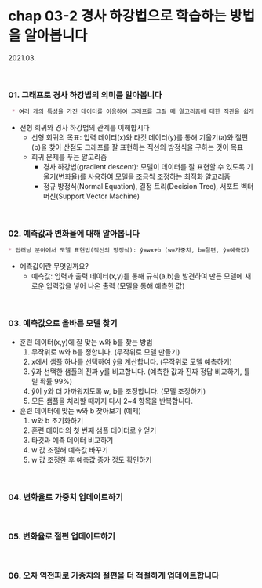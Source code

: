 # chap 03-2 경사 하강법으로 학습하는 방법을 알아봅니다

2021.03.

<br>

### 01. 그래프로 경사 하강법의 의미를 알아봅니다

```markdown
 * 여러 개의 특성을 가진 데이터를 이용하여 그래프를 그릴 때 알고리즘에 대한 직관을 쉽게 얻고 낮은 차원에서 얻은 직관은 높은 차원으로 확장될 수 있으므로 입력 데이터의 특성 1개를 골라 시각화하는 경우가 많음
```

* 선형 회귀와 경사 하강법의 관계를 이해합시다
  * 선형 회귀의 목표: 입력 데이터(x)와 타깃 데이터(y)를 통해 기울기(a)와 절편(b)을 찾아 산점도 그래프를 잘 표현하는 직선의 방정식을 구하는 것이 목표
  * 회귀 문제를 푸는 알고리즘
    * 경사 하강법(gradient descent): 모델이 데이터를 잘 표현할 수 있도록 기울기(변화율)를 사용하여 모델을 조금씩 조정하는 최적화 알고리즘
    * 정규 방정식(Normal Equation), 결정 트리(Decision Tree), 서포트 벡터 머신(Support Vector Machine)

<br>

### 02. 예측값과 변화율에 대해 알아봅니다

```markdown
* 딥러닝 분야에서 모델 표현법(직선의 방정식): ŷ=wx+b (w=가중치, b=절편, ŷ=예측값)
```

* 예측값이란 무엇일까요?
  * 예측값: 입력과 출력 데이터(x,y)를 통해 규칙(a,b)을 발견하여 만든 모델에 새로운 입력값을 넣어 나온 출력 (모델을 통해 예측한 값)

<br>

### 03. 예측값으로 올바른 모델 찾기

* 훈련 데이터(x,y)에 잘 맞는 w와 b를 찾는 방법
  1. 무작위로 w와 b를 정합니다. (무작위로 모델 만들기)
  2. x에서 샘플 하나를 선택하여  ŷ을 계산합니다. (무작위로 모델 예측하기)
  3.  ŷ과 선택한 샘플의 진짜 y를 비교합니다. (예측한 값과 진짜 정답 비교하기, 틀릴 확률 99%)
  4.  ŷ이 y와 더 가까워지도록 w, b를 조정합니다. (모델 조정하기)
  5. 모든 샘플을 처리할 때까지 다시 2~4 항목을 반복합니다.
* 훈련 데이터에 맞는 w와 b 찾아보기 (예제)
  1. w와 b 초기화하기
  2. 훈련 데이터의 첫 번째 샘플 데이터로  ŷ 얻기
  3. 타깃과 예측 데이터 비교하기
  4. w 값 조절해 예측값 바꾸기
  5. w 값 조정한 후 예측값 증가 정도 확인하기

<br>

### 04. 변화율로 가중치 업데이트하기



<br>

### 05. 변화율로 절편 업데이트하기



<br>

### 06. 오차 역전파로 가중치와 절편을 더 적절하게 업데이트합니다

